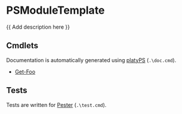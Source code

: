 PSModuleTemplate
================

<!-- To publish to PowerShell Gallery: dotnet build -t:PublishModule -c Release -->
<!-- img src="PSModuleTemplate.svg" alt="PSModuleTemplate icon" align="right" / -->

<!-- Optional badges: -->
<!-- [![PowerShell Gallery Version](https://img.shields.io/powershellgallery/v/PSModuleTemplate)](https://www.powershellgallery.com/packages/PSModuleTemplate/) -->
<!-- [![PowerShell Gallery](https://img.shields.io/powershellgallery/dt/PSModuleTemplate)](https://www.powershellgallery.com/packages/PSModuleTemplate/) -->
<!-- [![Actions Status](https://github.com/AuthorName/PSModuleTemplate/workflows/.NET%20Core/badge.svg)](https://github.com/AuthorName/PSModuleTemplate/actions) -->

{{ Add description here }}

<!-- include installation instruction -->
<!-- To install: `Install-Module PSModuleTemplate` -->

<!-- Consider using LICEcap (cinst licecap) to capture a GIF animation of a small PowerShell window showing your module in use. -->

Cmdlets
-------

Documentation is automatically generated using [platyPS](https://github.com/PowerShell/platyPS) (`.\doc.cmd`).

- [Get-Foo](docs/Get-Foo.md)

Tests
-----

Tests are written for [Pester](https://github.com/Pester/Pester) (`.\test.cmd`).
